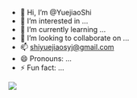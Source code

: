 - 👋 Hi, I’m @YuejiaoShi
- 👀 I’m interested in ...
- 🌱 I’m currently learning ...
- 💞️ I’m looking to collaborate on ...
- 📫 shiyuejiaosyj@gmail.com
- 😄 Pronouns: ...
- ⚡ Fun fact: ...
<img src="https://github-readme-stats.vercel.app/api?username=YuejiaoShi&show_icons=true&locale=en"/>

<!---
YuejiaoShi/YuejiaoShi is a ✨ special ✨ repository because its `README.md` (this file) appears on your GitHub profile.
You can click the Preview link to take a look at your changes.
--->
